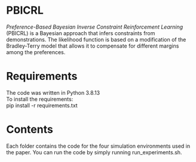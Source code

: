 # PBICRL
_Preference-Based Bayesian Inverse Constraint Reinforcement Learning_ (PBICRL) is a Bayesian approach that infers constraints from demonstrations. The likelihood function is based on a modification of the Bradley-Terry model that allows it to compensate for different margins among the preferences.



# Requirements
The code was written in Python 3.8.13 \
To install the requirements: \
pip install -r requirements.txt

# Contents

Each folder contains the code for the four simulation environments used in the paper. You can run the code by simply running run_experiments.sh.



<!---

## Point-Mass
# References

If you find this paper interesting and relevant to your work you can cite it as follows:

@article{papadimitriou2022bayesian,\
title={Bayesian Methods for Constraint Inference in Reinforcement Learning},\
author={Papadimitriou, Dimitris and Anwar, Usman and Brown, Daniel S.},\
journal={Transactions on Machine Learning Research},\
year={2022},\
url={https://openreview.net/forum?id=oRjk5V9eDp }
}
--->
